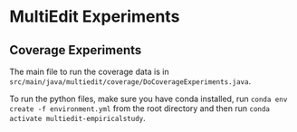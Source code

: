 # MultiEdit Experiments

## Coverage Experiments

The main file to run the coverage data is in `src/main/java/multiedit/coverage/DoCoverageExperiments.java`.

To run the python files, make sure you have conda installed, run `conda env create -f environment.yml` from the root directory and then run `conda activate multiedit-empiricalstudy`.

